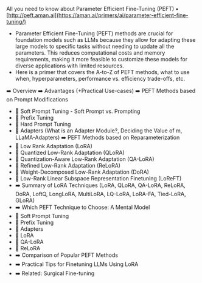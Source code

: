 All you need to know about Parameter Efficient Fine-Tuning (PEFT) • [http://peft.aman.ai](https://aman.ai/primers/ai/parameter-efficient-fine-tuning/) 

- Parameter Efficient Fine-Tuning (PEFT) methods are crucial for foundation models such as LLMs because they allow for adapting these large models to specific tasks without needing to update all the parameters. This reduces computational costs and memory requirements, making it more feasible to customize these models for diverse applications with limited resources.
- Here is a primer that covers the A-to-Z of PEFT methods, what to use when, hyperparameters, performance vs. efficiency trade-offs, etc.

➡️ Overview
➡️ Advantages (+Practical Use-cases)
➡️ PEFT Methods based on Prompt Modifications
- 🔹 Soft Prompt Tuning - Soft Prompt vs. Prompting
- 🔹 Prefix Tuning
- 🔹 Hard Prompt Tuning
- 🔹 Adapters (What is an Adapter Module?, Deciding the Value of m, LLaMA-Adapters)
➡️ PEFT Methods based on Reparameterization
- 🔹 Low Rank Adaptation (LoRA) 
- 🔹 Quantized Low-Rank Adaptation (QLoRA)
- 🔹 Quantization-Aware Low-Rank Adaptation (QA-LoRA)
- 🔹 Refined Low-Rank Adaptation (ReLoRA)
- 🔹 Weight-Decomposed Low-Rank Adaptation (DoRA)
- 🔹 Low-Rank Linear Subspace Representation Finetuning (LoReFT)
- ➡️ Summary of LoRA Techniques (LoRA, QLoRA, QA-LoRA, ReLoRA, DoRA, LoftQ, LongLoRA, MultiLoRA, LQ-LoRA, LoRA-FA, Tied-LoRA, GLoRA)
- ➡️ Which PEFT Technique to Choose: A Mental Model
- 🔹 Soft Prompt Tuning
- 🔹 Prefix Tuning
- 🔹 Adapters
- 🔹 LoRA
- 🔹 QA-LoRA
- 🔹 ReLoRA
- ➡️ Comparison of Popular PEFT Methods
- ➡️ Practical Tips for Finetuning LLMs Using LoRA
- ➡️ Related: Surgical Fine-tuning
